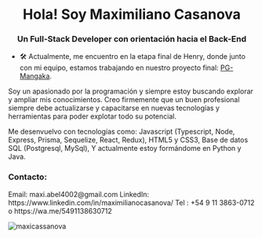 <h1 align="center">Hola! Soy Maximiliano Casanova</h1>
<h3 align="center">Un Full-Stack Developer con orientación hacia el Back-End</h3>

- 🛠 Actualmente, me encuentro en la etapa final de Henry, donde junto con mi equipo, estamos trabajando en nuestro proyecto final: [PG-Mangaka](https://github.com/axelnq/PG-Mangaka).

Soy un apasionado por la programación y siempre estoy buscando explorar y ampliar mis conocimientos. Creo firmemente que un buen profesional siempre debe actualizarse y capacitarse en nuevas tecnologías y herramientas para poder explotar todo su potencial.

Me desenvuelvo con tecnologías como:
Javascript (Typescript, Node, Express, Prisma, Sequelize, React, Redux),
HTML5 y CSS3,
Base de datos SQL (Postgresql, MySql),
Y actualmente estoy formándome en Python y Java.

<h3 align="left">Contacto:</h3>
<p align="left"> Email: maxi.abel4002@gmail.com
LinkedIn: https://www.linkedin.com/in/maximilianocasanova/
Tel : +54 9 11 3863-0712 o https://wa.me/5491138630712
</p>

<p><img align="left" src="https://github-readme-stats.vercel.app/api/top-langs?username=maxicassanova&show_icons=true&locale=en&layout=compact" alt="maxicassanova" /></p>
